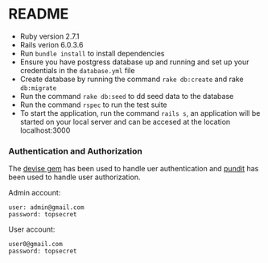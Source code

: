 # README

* Ruby version 2.7.1
* Rails verion 6.0.3.6
* Run `bundle install` to install dependencies
* Ensure you have  postgress database up and running and set up your credentials in the `database.yml` file
* Create database by running the command `rake db:create` and rake `db:migrate`
* Run the command `rake db:seed` to dd seed data to the database
* Run the command `rspec` to run the test suite
* To start the application, run the command `rails s`, an application will be started on your local server and can be accesed at the location localhost:3000

### Authentication and Authorization
The [devise gem](https://github.com/heartcombo/devise) has been used to handle uer authentication and [pundit](https://github.com/varvet/pundit) has been used to handle user authorization. 

Admin account: 
```
user: admin@gmail.com
password: topsecret
```

User account: 
```
user0@gmail.com
password: topsecret
```
